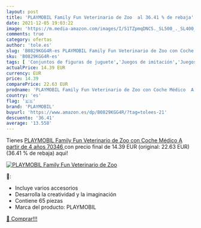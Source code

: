 ```yaml
---
layout: post
title: 'PLAYMOBIL Family Fun Veterinario de Zoo  al 36.41 % de rebaja'
date: 2021-12-05 19:03:22
image: 'https://m.media-amazon.com/images/I/51TZpmqDNCS._SL500_._SL400_.jpg'
comments: true
category: ofertas
author: 'tole.es'
slug: 'B0829KGG4R-es PLAYMOBIL Family Fun Veterinario de Zoo con Coche Médico A...'
sku: 'B0829KGG4R-es'
tags: [ 'Conjuntos de figuras de juguete','Juegos de imitación','Juegos de médicos','Juguetes','Juguetes y juegos','Muñecos y figuras','playmobil', ]
actualPrice: 14.39 EUR
currency: EUR
price: 14.39
comparePrice: 22.63 EUR
prodname: 'PLAYMOBIL Family Fun Veterinario de Zoo con Coche Médico  A partir de 4 años  70346 '
country: 'es'
flag: '🇪🇸'
brand: 'PLAYMOBIL'
buyurl: 'https://www.amazon.es/dp/B0829KGG4R/?tag=tolees-21'
descuento: '36.41'
average: '13.558'
---
```


Tienes [PLAYMOBIL Family Fun Veterinario de Zoo con Coche Médico  A partir de 4 años  70346 ](https://www.amazon.es/dp/B0829KGG4R/?tag=tolees-21) con precio final de  14.39 EUR (original: 22.63 EUR) (36.41 %  de rebaja) aqui!

[![PLAYMOBIL Family Fun Veterinario de Zoo ](https://m.media-amazon.com/images/I/51TZpmqDNCS._SL500_._SL400_.jpg)](https://www.amazon.es/dp/B0829KGG4R/?tag=tolees-21)

🔎:

- Incluye varios accesorios
- Desarrolla la creatividad y la imaginación
- Contiene 65 piezas
- Marca del producto: PLAYMOBIL

[🛒 Comprar!!!](https://www.amazon.es/dp/B0829KGG4R/?tag=tolees-21)
